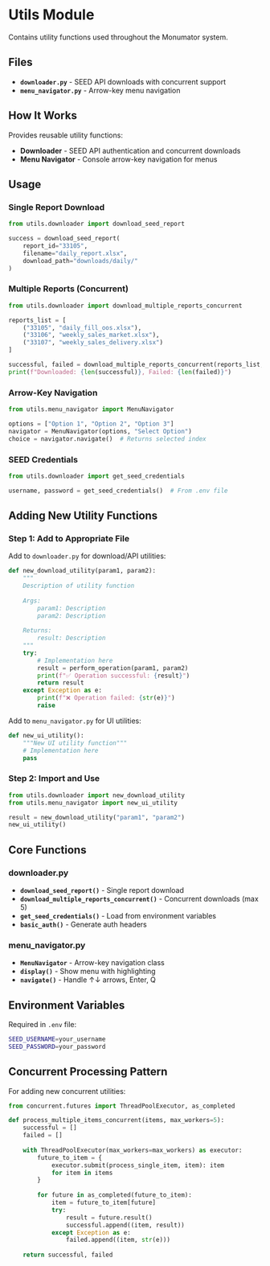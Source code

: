 # Utils Module

Contains utility functions used throughout the Monumator system.

## Files

- **`downloader.py`** - SEED API downloads with concurrent support
- **`menu_navigator.py`** - Arrow-key menu navigation

## How It Works

Provides reusable utility functions:
- **Downloader** - SEED API authentication and concurrent downloads
- **Menu Navigator** - Console arrow-key navigation for menus

## Usage

### Single Report Download
```python
from utils.downloader import download_seed_report

success = download_seed_report(
    report_id="33105",
    filename="daily_report.xlsx", 
    download_path="downloads/daily/"
)
```

### Multiple Reports (Concurrent)
```python
from utils.downloader import download_multiple_reports_concurrent

reports_list = [
    ("33105", "daily_fill_oos.xlsx"),
    ("33106", "weekly_sales_market.xlsx"),
    ("33107", "weekly_sales_delivery.xlsx")
]

successful, failed = download_multiple_reports_concurrent(reports_list, "downloads/")
print(f"Downloaded: {len(successful)}, Failed: {len(failed)}")
```

### Arrow-Key Navigation
```python
from utils.menu_navigator import MenuNavigator

options = ["Option 1", "Option 2", "Option 3"]
navigator = MenuNavigator(options, "Select Option")
choice = navigator.navigate()  # Returns selected index
```

### SEED Credentials
```python
from utils.downloader import get_seed_credentials

username, password = get_seed_credentials()  # From .env file
```

## Adding New Utility Functions

### Step 1: Add to Appropriate File
Add to `downloader.py` for download/API utilities:
```python
def new_download_utility(param1, param2):
    """
    Description of utility function
    
    Args:
        param1: Description
        param2: Description
        
    Returns:
        result: Description
    """
    try:
        # Implementation here
        result = perform_operation(param1, param2)
        print(f"✅ Operation successful: {result}")
        return result
    except Exception as e:
        print(f"❌ Operation failed: {str(e)}")
        raise
```

Add to `menu_navigator.py` for UI utilities:
```python
def new_ui_utility():
    """New UI utility function"""
    # Implementation here
    pass
```

### Step 2: Import and Use
```python
from utils.downloader import new_download_utility
from utils.menu_navigator import new_ui_utility

result = new_download_utility("param1", "param2")
new_ui_utility()
```

## Core Functions

### downloader.py
- **`download_seed_report()`** - Single report download
- **`download_multiple_reports_concurrent()`** - Concurrent downloads (max 5)
- **`get_seed_credentials()`** - Load from environment variables
- **`basic_auth()`** - Generate auth headers

### menu_navigator.py  
- **`MenuNavigator`** - Arrow-key navigation class
- **`display()`** - Show menu with highlighting
- **`navigate()`** - Handle ↑↓ arrows, Enter, Q

## Environment Variables

Required in `.env` file:
```bash
SEED_USERNAME=your_username
SEED_PASSWORD=your_password
```

## Concurrent Processing Pattern

For adding new concurrent utilities:
```python
from concurrent.futures import ThreadPoolExecutor, as_completed

def process_multiple_items_concurrent(items, max_workers=5):
    successful = []
    failed = []
    
    with ThreadPoolExecutor(max_workers=max_workers) as executor:
        future_to_item = {
            executor.submit(process_single_item, item): item 
            for item in items
        }
        
        for future in as_completed(future_to_item):
            item = future_to_item[future]
            try:
                result = future.result()
                successful.append((item, result))
            except Exception as e:
                failed.append((item, str(e)))
    
    return successful, failed
```